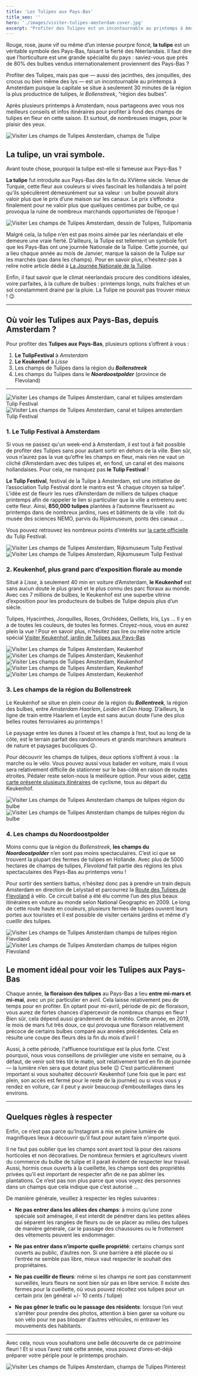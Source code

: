 ```yaml
---
title: 'Les Tulipes aux Pays-Bas'
title_seo: ''
hero: './images/visiter-tulipes-amsterdam-cover.jpg'
excerpt: "Profiter des Tulipes est un incontournable au printemps à Amsterdam. Retrouvez nos meilleurs conseils d'expat français vivant à Amsterdam et des infos itinéraires pour en profiter cette saison !"
---
```


Rouge, rose, jaune vif ou même d’un intense pourpre foncé, **la tulipe** est un véritable symbole des Pays-Bas, faisant la fierté des Néerlandais. Il faut dire que l’horticulture est une grande spécialité du pays : saviez-vous que près de 80% des bulbes vendus internationalement proviennent des Pays-Bas ?

Profiter des Tulipes, mais pas que — aussi des jacinthes, des jonquilles, des crocus ou bien même des lys — est un incontournable au printemps à Amsterdam puisque la capitale se situe à seulement 30 minutes de la région la plus productrice de tulipes, _le Bollenstreek_, “région des bulbes”.

Après plusieurs printemps à Amsterdam, nous partageons avec vous nos meilleurs conseils et infos itinéraires pour profiter à fond des champs de tulipes en fleur en cette saison. Et surtout, de nombreuses images, pour le plaisir des yeux. 

<img alt="Visiter Les champs de Tulipes Amsterdam, champs de Tulipe" src="./images/visiter-tulipes-amsterdam-01.jpg">

## La tulipe, un vrai symbole.

Avant toute chose, pourquoi la tulipe est-elle si fameuse aux Pays-Bas ?

**La tulipe** fut introduite aux Pays-Bas dès la fin du XVIème siècle. Venue de Turquie, cette fleur aux couleurs si vives fascinait les hollandais à tel point qu’ils spéculèrent démesurément sur sa valeur : un bulbe pouvait alors valoir plus que le prix d’une maison sur les canaux. Le prix s’effondra finalement pour ne valoir plus que quelques centimes par bulbe, ce qui provoqua la ruine de nombreux marchands opportunistes de l’époque !

<img alt="Visiter Les champs de Tulipes Amsterdam, dessin de Tulipes, Tulipomania" src="./images/visiter-tulipes-amsterdam-02.jpg">

Malgré cela, la tulipe n’en est pas moins aimée par les néerlandais et elle demeure une vraie fierté. D’ailleurs, la Tulipe est tellement un symbole fort que les Pays-Bas ont une journée Nationale de la Tulipe. Cette journée, qui a lieu chaque année au mois de Janvier, marque la saison de la Tulipe sur les marchés (pas dans les champs). Pour en savoir plus, n’hésitez-pas à relire notre article dédié à [La Journée Nationale de la Tulipe](journee-nationale-de-la-tulipe/).

Enfin, il faut savoir que le climat néerlandais procure des conditions idéales, voire parfaites, à la culture de bulbes : printemps longs, nuits fraîches et un sol constamment drainé par la pluie. La Tulipe ne pouvait pas trouver mieux ! 😉

---

## Où voir les Tulipes aux Pays-Bas, depuis Amsterdam ?

Pour profiter des **Tulipes aux Pays-Bas**, plusieurs options s’offrent à vous :

1.  **Le TulipFestival** à _Amsterdam_
2. **Le Keukenhof** à _Lisse_
3. Les champs de Tulipes dans la région du **_Bollenstreek_**
4. Les champs du Tulipes dans le **_Noordoostpolder_** (province de Flevoland)

---

<img alt="Visiter Les champs de Tulipes Amsterdam, canal et tulipes amsterdam Tulip Festival" src="./images/visiter-tulipes-amsterdam-03.jpg">
<img alt="Visiter Les champs de Tulipes Amsterdam, canal et tulipes amsterdam Tulip Festival" src="./images/visiter-tulipes-amsterdam-04.jpg">

### 1. Le Tulip Festival à Amsterdam

Si vous ne passez qu'un week-end à Amsterdam, il est tout à fait possible de profiter des Tulipes sans pour autant sortir en dehors de la ville. Bien sûr, vous n’aurez pas la vue qu’offre les champs en fleur, mais rien ne vaut un cliché d’Amsterdam avec des tulipes et, en fond, un canal et des maisons hollandaises. Pour cela, ne manquez pas **le Tulip Festival** ! 

**Le Tulip Festival**, festival de la Tulipe à Amsterdam, est une initiative de l’association Tulip Festival dont le mantra est “À chaque citoyen sa tulipe”. L’idée est de fleurir les rues d’Amsterdam de milliers de tulipes chaque printemps afin de rappeler le lien si particulier que la ville a entretenu avec cette fleur. Ainsi, **850,000 tulipes** plantées à l’automne fleurissent au printemps dans de nombreux jardins, rues et bâtiments de la ville : toit du musée des sciences NEMO, parvis du Rijskmuseum, ponts des canaux ...

Vous pouvez retrouvez les nombreux points d’intérêts sur [la carte officielle](https://www.tulpfestival.com/locaties/?lang=en) du Tulip Festival.

<img alt="Visiter Les champs de Tulipes Amsterdam, Rijksmuseum Tulip Festival" src="./images/visiter-tulipes-amsterdam-05.jpg">
<img alt="Visiter Les champs de Tulipes Amsterdam, Rijksmuseum Tulip Festival" src="./images/visiter-tulipes-amsterdam-06.jpg">


### 2. Keukenhof, plus grand parc d’exposition florale au monde 

Situé à _Lisse_, à seulement 40 min en voiture d’Amsterdam, **le Keukenhof** est sans aucun doute le plus grand et le plus connu des parc floraux au monde. Avec ces 7 millions de bulbes, le Keukenhof est une superbe vitrine d’exposition pour les producteurs de bulbes de Tulipe depuis plus d’un siècle.

Tulipes, Hyacinthes, Jonquilles, Roses, Orchidées, Oeillets, Iris, Lys … Il y en a de toutes les couleurs, de toutes les formes. Croyez-nous, vous en aurez plein la vue ! Pour en savoir plus, n’hésitez pas lire ou relire notre article spécial [Visiter Keukenhof, jardin de Tulipes aux Pays-Bas](visiter-keukenhof-tulipes-pays-bas/)

<gallery>
<img alt="Visiter Les champs de Tulipes Amsterdam, Keukenhof" src="./images/visiter-tulipes-amsterdam-07-01.jpg">
<img alt="Visiter Les champs de Tulipes Amsterdam, Keukenhof" src="./images/visiter-tulipes-amsterdam-07-02.jpg">
<img alt="Visiter Les champs de Tulipes Amsterdam, Keukenhof" src="./images/visiter-tulipes-amsterdam-07-03.jpg">
<img alt="Visiter Les champs de Tulipes Amsterdam, Keukenhof" src="./images/visiter-tulipes-amsterdam-07-04.jpg">
<img alt="Visiter Les champs de Tulipes Amsterdam, Keukenhof" src="./images/visiter-tulipes-amsterdam-07-05.jpg">
</gallery>


### 3. Les champs de la région du Bollenstreek

Le Keukenhof se situe en plein coeur de la région du **_Bollentreek_**, la région des bulbes, entre _Amsterdam_ _Haarlem_, _Leiden_ et _Den Haag_. D’ailleurs, la ligne de train entre Haarlem et Leyde est sans aucun doute l’une des plus belles routes ferroviaires au printemps !

Le paysage entre les dunes à l’ouest et les champs à l’est, tout au long de la côte, est le terrain parfait des randonneurs et grands marcheurs amateurs de nature et paysages bucoliques 😉.

Pour découvrir les champs de tulipes, deux options s’offrent à vous : la marche ou le vélo. Vous pouvez aussi vous balader en voiture, mais il vous sera relativement difficile de stationner sur le bas-côté en raison de routes étroites. Pédaler reste selon-nous la meilleure option. Pour vous aider, [cette carte présente plusieurs itinéraires](https://bollenstreek.nl/wp-content/uploads/2017/02/Fietsroutes_keukenhof.jpg) de cyclisme, tous au départ du Keukenhof. 

<gallery>
<img alt="Visiter Les champs de Tulipes Amsterdam champs de tulipes région du bulbe" src="./images/visiter-tulipes-amsterdam-08-01.jpg">
<img alt="Visiter Les champs de Tulipes Amsterdam champs de tulipes région du bulbe" src="./images/visiter-tulipes-amsterdam-08-02.jpg">
</gallery>


### 4. Les champs du Noordoostpolder

Moins connu que la région du _Bollenstreek_, **les champs du _Noordoostpolder_** n’en sont pas moins spectaculaires. C’est ici que se trouvent la plupart des fermes de tulipes en Hollande. Avec plus de 5000 hectares de champs de tulipes, _Flevoland_ fait partie des régions les plus spectaculaires des Pays-Bas au printemps venu ! 

Pour sortir des sentiers battus, n’hésitez donc pas à prendre un train depuis Amsterdam en direction de Lelystad et parcourrez la [Route des Tulipes de Flevoland](https://tulpenrouteflevoland.nl/?lang=fr) à vélo. Ce circuit balisé a été élu comme l’un des plus beaux itinéraires en voiture au monde selon National Geographic en 2009. Le long de cette route haute en couleurs, plusieurs fermes de tulipes ouvrent leurs portes aux touristes et il est possible de visiter certains jardins et même d'y cueillir des tulipes.

<img alt="Visiter Les champs de Tulipes Amsterdam champs de tulipes région Flevoland" src="./images/visiter-tulipes-amsterdam-09-01.jpg">
<img alt="Visiter Les champs de Tulipes Amsterdam champs de tulipes région Flevoland" src="./images/visiter-tulipes-amsterdam-09-02.jpg">



## Le moment idéal pour voir les Tulipes aux Pays-Bas

Chaque année, **la floraison des tulipes** au Pays-Bas a lieu **entre mi-mars et mi-mai**, avec un pic particulier en avril. Cela laisse relativement peu de temps pour en profiter. En optant pour mi-avril, période de pic de floraison, vous aurez de fortes chances d’apercevoir de nombreux champs en fleur ! Bien sûr, cela dépend aussi grandement de la météo. Cette année, en 2019, le mois de mars fut très doux, ce qui provoqua une floraison relativement précoce de certains bulbes comparé aux années précédentes. Cela en résulte une coupe des fleurs dès la fin du mois d’avril !

Aussi, à cette période, l'affluence touristique est la plus forte. C’est pourquoi, nous vous conseillons de privilégier une visite en semaine, ou à défaut, de venir soit très tôt le matin, soit relativement tard en fin de journée —  la lumière n’en sera que dotant plus belle 😉 C’est particulièrement important si vous souhaitez découvrir Keukenhof (une fois que le parc est plein, son accès est fermé pour le reste de la journée) ou si vous vous y rendez en voiture, car il peut y avoir beaucoup d’embouteillages dans les environs.

---


## Quelques règles à respecter

Enfin, ce n’est pas parce qu’Instagram a mis en pleine lumière de magnifiques lieux à découvrir qu’il faut pour autant faire n'importe quoi.

Il ne faut pas oublier que les champs sont avant tout là pour des raisons horticoles et non décoratives. De nombreux fermiers et agriculteurs vivent du commerce du bulbe de tulipe et il parait évident de respecter leur travail. Aussi, hormis ceux ouverts à la cueillette, les champs sont des propriétés privées qu’il est important de respecter afin de ne pas abîmer les plantations. Ce n’est pas non plus parce que vous voyez des personnes dans un champs que cela indique que c’est autorisé …

De manière générale, veuillez à respecter les règles suivantes :

- **Ne pas entrer dans les allées des champs**: à moins qu’une zone spéciale soit aménagée, il est interdit de pénétrer dans les petites allées qui séparent les rangées de fleurs ou de se placer au milieu des tulipes de manière générale, car le passage des chaussures ou le frottement des vêtements peuvent les endommager.

- **Ne pas entrer dans n’importe quelle propriété**: certains champs sont ouverts au public, d’autres non. Si une barrière a été placée ou si l’entrée ne semble pas libre, mieux vaut respecter le souhait des propriétaires.

- **Ne pas cueillir de fleurs**: même si les champs ne sont pas constamment surveillés, leurs fleurs ne sont bien sûr pas en libre service. Il existe des fermes pour la cueillette, où vous pouvez récoltez vos tulipes pour un certain prix (en général +/- 10 cents / tulipe)

- **Ne pas gêner le trafic ou le passage des résidents**: lorsque l’on veut s’arrêter pour prendre des photos, attention à bien garer sa voiture ou son vélo pour ne pas bloquer d’autres véhicules, ni entraver les mouvements des habitants.

---


Avec cela, nous vous souhaitons une belle découverte de ce patrimoine fleuri ! Et si vous l’avez raté cette année, vous pouvez d’ores-et-déjà préparer votre périple pour le printemps prochain.


<img alt="Visiter Les champs de Tulipes Amsterdam, champs de Tulipes Pinterest" src="./images/visiter-tulipes-amsterdam-pinterest.png">